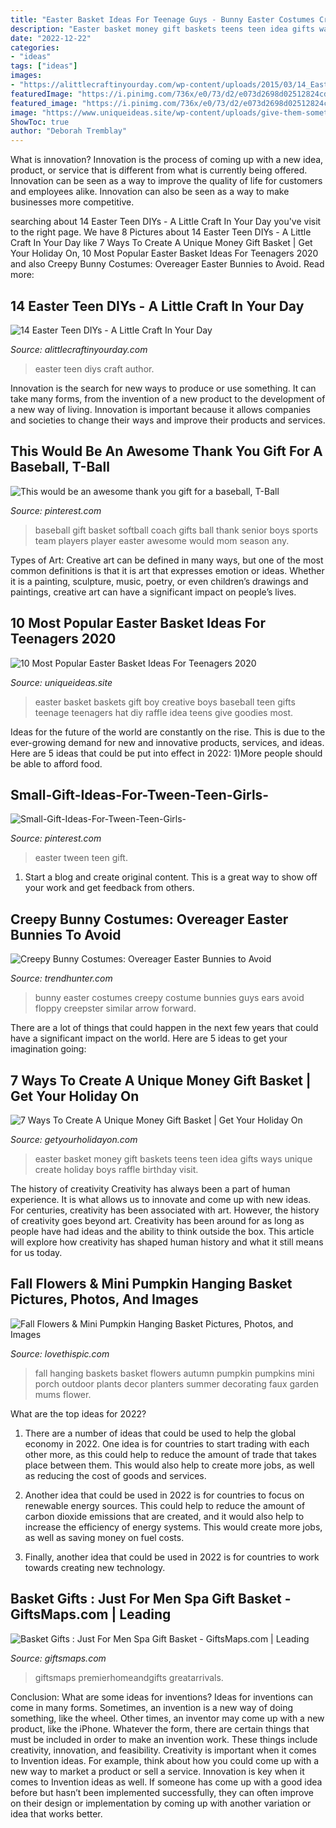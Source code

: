 ```yaml
---
title: "Easter Basket Ideas For Teenage Guys - Bunny Easter Costumes Creepy Costume Bunnies Guys Ears Avoid Floppy Creepster Similar Arrow Forward"
description: "Easter basket money gift baskets teens teen idea gifts ways unique create holiday boys raffle birthday visit"
date: "2022-12-22"
categories:
- "ideas"
tags: ["ideas"]
images:
- "https://alittlecraftinyourday.com/wp-content/uploads/2015/03/14_Easter_Teen_DIYS-380x1024.jpg"
featuredImage: "https://i.pinimg.com/736x/e0/73/d2/e073d2698d02512824cda5eafd1b6d96--tween-easter-basket-ideas-girls-easter-for-teens.jpg?b=t"
featured_image: "https://i.pinimg.com/736x/e0/73/d2/e073d2698d02512824cda5eafd1b6d96--tween-easter-basket-ideas-girls-easter-for-teens.jpg?b=t"
image: "https://www.uniqueideas.site/wp-content/uploads/give-them-something-special-with-a-personalized-easter-basket.jpg"
ShowToc: true
author: "Deborah Tremblay"
---
```



What is innovation?
Innovation is the process of coming up with a new idea, product, or service that is different from what is currently being offered. Innovation can be seen as a way to improve the quality of life for customers and employees alike. Innovation can also be seen as a way to make businesses more competitive.

	

		
searching about 14 Easter Teen DIYs - A Little Craft In Your Day you've visit to the right page. We have 8 Pictures about 14 Easter Teen DIYs - A Little Craft In Your Day like 7 Ways To Create A Unique Money Gift Basket | Get Your Holiday On, 10 Most Popular Easter Basket Ideas For Teenagers 2020 and also Creepy Bunny Costumes: Overeager Easter Bunnies to Avoid. Read more:
		
    
## 14 Easter Teen DIYs - A Little Craft In Your Day

<img loading=lazy src="https://alittlecraftinyourday.com/wp-content/uploads/2015/03/14_Easter_Teen_DIYS-380x1024.jpg" onerror="this.onerror=null;this.src='https://tse2.mm.bing.net/th?id=OIP.r0SBjN4s7Xmc4hWr2mLiegAAAA&amp;pid=15.1';" alt="14 Easter Teen DIYs - A Little Craft In Your Day">

_Source: alittlecraftinyourday.com_

>easter teen diys craft author. 

	

Innovation is the search for new ways to produce or use something. It can take many forms, from the invention of a new product to the development of a new way of living. Innovation is important because it allows companies and societies to change their ways and improve their products and services.

    
## This Would Be An Awesome Thank You Gift For A Baseball, T-Ball

<img loading=lazy src="https://i.pinimg.com/originals/b3/b1/5b/b3b15b004ac2ada3c7d9cc6d59a8b74a.jpg" onerror="this.onerror=null;this.src='https://tse3.mm.bing.net/th?id=OIP.nIwKoVHUV7hC-kcvSnNT1QHaJ4&amp;pid=15.1';" alt="This would be an awesome thank you gift for a baseball, T-Ball">

_Source: pinterest.com_

>baseball gift basket softball coach gifts ball thank senior boys sports team players player easter awesome would mom season any. 

	

Types of Art:
Creative art can be defined in many ways, but one of the most common definitions is that it is art that expresses emotion or ideas. Whether it is a painting, sculpture, music, poetry, or even children’s drawings and paintings, creative art can have a significant impact on people’s lives.

    
## 10 Most Popular Easter Basket Ideas For Teenagers 2020

<img loading=lazy src="https://www.uniqueideas.site/wp-content/uploads/give-them-something-special-with-a-personalized-easter-basket.jpg" onerror="this.onerror=null;this.src='https://tse2.mm.bing.net/th?id=OIP.-18SLglFhBMaRcE7l65tBQHaJ6&amp;pid=15.1';" alt="10 Most Popular Easter Basket Ideas For Teenagers 2020">

_Source: uniqueideas.site_

>easter basket baskets gift boy creative boys baseball teen gifts teenage teenagers hat diy raffle idea teens give goodies most. 

	

Ideas for the future of the world are constantly on the rise. This is due to the ever-growing demand for new and innovative products, services, and ideas. Here are 5 ideas that could be put into effect in 2022: 1)More people should be able to afford food. 

    
## Small-Gift-Ideas-For-Tween-Teen-Girls-

<img loading=lazy src="https://i.pinimg.com/736x/e0/73/d2/e073d2698d02512824cda5eafd1b6d96--tween-easter-basket-ideas-girls-easter-for-teens.jpg?b=t" onerror="this.onerror=null;this.src='https://tse4.mm.bing.net/th?id=OIP.ZWvGq0Z1US7FMcGdKIhk-QAAAA&amp;pid=15.1';" alt="Small-Gift-Ideas-For-Tween-Teen-Girls-">

_Source: pinterest.com_

>easter tween teen gift. 

	

1. Start a blog and create original content. This is a great way to show off your work and get feedback from others.

    
## Creepy Bunny Costumes: Overeager Easter Bunnies To Avoid

<img loading=lazy src="http://cdn.trendhunterstatic.com/thumbs/beware-of-the-creepster-bunny-guys-with-long-floppy-ears-to-avoid.jpeg" onerror="this.onerror=null;this.src='https://tse4.mm.bing.net/th?id=OIP.Upq2tSPwK2QypDlfAygiXwAAAA&amp;pid=15.1';" alt="Creepy Bunny Costumes: Overeager Easter Bunnies to Avoid">

_Source: trendhunter.com_

>bunny easter costumes creepy costume bunnies guys ears avoid floppy creepster similar arrow forward. 

	

There are a lot of things that could happen in the next few years that could have a significant impact on the world. Here are 5 ideas to get your imagination going: 

    
## 7 Ways To Create A Unique Money Gift Basket | Get Your Holiday On

<img loading=lazy src="https://i2.wp.com/www.GETYOURHOLIDAYON.com/wp-content/uploads/2017/04/Easter-Basket-Money-333x500.jpg?resize=500%2C750" onerror="this.onerror=null;this.src='https://tse4.mm.bing.net/th?id=OIP.meXRDeqB1XUhs04BOJTjRgHaLH&amp;pid=15.1';" alt="7 Ways To Create A Unique Money Gift Basket | Get Your Holiday On">

_Source: getyourholidayon.com_

>easter basket money gift baskets teens teen idea gifts ways unique create holiday boys raffle birthday visit. 

	

The history of creativity
Creativity has always been a part of human experience. It is what allows us to innovate and come up with new ideas. For centuries, creativity has been associated with art. However, the history of creativity goes beyond art. Creativity has been around for as long as people have had ideas and the ability to think outside the box. This article will explore how creativity has shaped human history and what it still means for us today.

    
## Fall Flowers &amp; Mini Pumpkin Hanging Basket Pictures, Photos, And Images

<img loading=lazy src="http://www.lovethispic.com/uploaded_images/281513-Fall-Flowers-Mini-Pumpkin-Hanging-Basket.jpg" onerror="this.onerror=null;this.src='https://tse4.mm.bing.net/th?id=OIP.1m_vEy2_8JZfjLsjYq3GfQAAAA&amp;pid=15.1';" alt="Fall Flowers &amp; Mini Pumpkin Hanging Basket Pictures, Photos, and Images">

_Source: lovethispic.com_

>fall hanging baskets basket flowers autumn pumpkin pumpkins mini porch outdoor plants decor planters summer decorating faux garden mums flower. 

	

What are the top ideas for 2022?
1. There are a number of ideas that could be used to help the global economy in 2022. One idea is for countries to start trading with each other more, as this could help to reduce the amount of trade that takes place between them. This would also help to create more jobs, as well as reducing the cost of goods and services.
2. Another idea that could be used in 2022 is for countries to focus on renewable energy sources. This could help to reduce the amount of carbon dioxide emissions that are created, and it would also help to increase the efficiency of energy systems. This would create more jobs, as well as saving money on fuel costs.

3. Finally, another idea that could be used in 2022 is for countries to work towards creating new technology.

    
## Basket Gifts : Just For Men Spa Gift Basket - GiftsMaps.com | Leading

<img loading=lazy src="https://giftsmaps.com/wp-content/uploads/2018/07/Basket-Gifts-Just-For-Men-Spa-Gift-Basket.jpg" onerror="this.onerror=null;this.src='https://tse1.mm.bing.net/th?id=OIP.nxNChDvicsy-yZ2ZJcH3PgHaHa&amp;pid=15.1';" alt="Basket Gifts : Just For Men Spa Gift Basket - GiftsMaps.com | Leading">

_Source: giftsmaps.com_

>giftsmaps premierhomeandgifts greatarrivals. 

	

Conclusion: What are some ideas for inventions?
Ideas for inventions can come in many forms. Sometimes, an invention is a new way of doing something, like the wheel. Other times, an inventor may come up with a new product, like the iPhone. Whatever the form, there are certain things that must be included in order to make an invention work. These things include creativity, innovation, and feasibility. 
Creativity is important when it comes to Invention ideas. For example, think about how you could come up with a new way to market a product or sell a service. Innovation is key when it comes to Invention ideas as well. If someone has come up with a good idea before but hasn’t been implemented successfully, they can often improve on their design or implementation by coming up with another variation or idea that works better.

